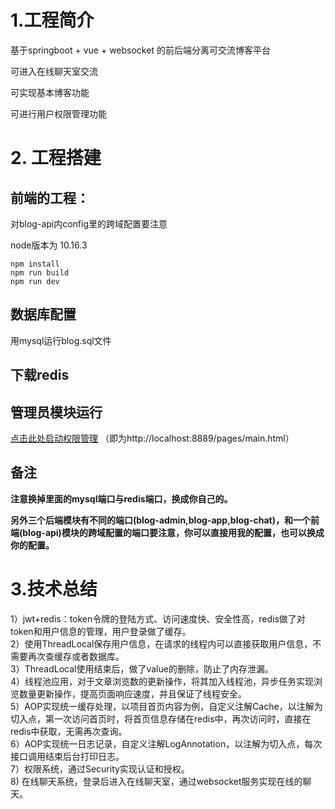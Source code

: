 # 1.工程简介 
基于springboot + vue + websocket 的前后端分离可交流博客平台

可进入在线聊天室交流

可实现基本博客功能

可进行用户权限管理功能

# 2. 工程搭建
## 前端的工程：
对blog-api内config里的跨域配置要注意

node版本为 10.16.3

```
npm install
npm run build
npm run dev
```

## 数据库配置
用mysql运行blog.sql文件

## 下载redis

## 管理员模块运行

[点击此处启动权限管理](http://localhost:8889/pages/main.html) （即为http://localhost:8889/pages/main.html）

## 备注

**注意换掉里面的mysql端口与redis端口，换成你自己的。**

**另外三个后端模块有不同的端口(blog-admin,blog-app,blog-chat)，和一个前端(blog-api)模块的跨域配置的端口要注意，你可以直接用我的配置，也可以换成你的配置。**

# 3.技术总结
1）jwt+redis：token令牌的登陆方式、访问速度快、安全性高，redis做了对token和用户信息的管理，用户登录做了缓存。<br>
2）使用ThreadLocal保存用户信息，在请求的线程内可以直接获取用户信息，不需要再次查缓存或者数据库。<br>
3）ThreadLocal使用结束后，做了value的删除，防止了内存泄漏。<br>
4）线程池应用，对于文章浏览数的更新操作，将其加入线程池，异步任务实现浏览数量更新操作，提高页面响应速度，并且保证了线程安全。<br>
5）AOP实现统一缓存处理，以项目首页内容为例，自定义注解Cache，以注解为切入点，第一次访问首页时，将首页信息存储在redis中，再次访问时，直接在redis中获取，无需再次查询。<br>
6）AOP实现统一日志记录，自定义注解LogAnnotation，以注解为切入点，每次接口调用结束后台打印日志。<br>
7）权限系统，通过Security实现认证和授权。<br>
8) 在线聊天系统，登录后进入在线聊天室，通过websocket服务实现在线的聊天。<br>
